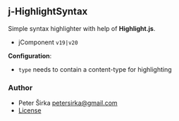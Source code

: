 ## j-HighlightSyntax

Simple syntax highlighter with help of __Highlight.js__.

- jComponent `v19|v20`

__Configuration__:

- `type` needs to contain a content-type for highlighting

### Author

- Peter Širka <petersirka@gmail.com>
- [License](https://www.totaljs.com/license/)